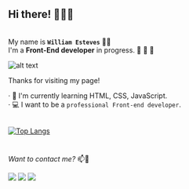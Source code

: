 ## Hi there! 👋👋👋
<br>My name is __`William Esteves`__ :man_technologist:<br>
I'm a __Front-End developer__ in progress.  :rocket: :rocket: :rocket:

![alt text](https://media1.giphy.com/media/RbDKaczqWovIugyJmW/giphy.gif?cid=ecf05e478k0v8yt4sys7xr50pvt6nhva1wvw91ufsszbss5w&rid=giphy.gif&ct=g)


Thanks for visiting my page! 


· 🌱 I'm currently learning HTML, CSS,  JavaScript.<br>
· :computer: I want to be a `professional Front-end developer`. <br><br>



[![Top Langs](https://github-readme-stats.vercel.app/api/top-langs/?username=william-esteves&layout=compact)](https://github.com/william-esteves/github-readme-stats)


# 
*Want to contact me?* 📫💬

<a href="https://twitter.com/_williamesteves">![](https://img.shields.io/badge/LinkedIn-0077B5?style=for-the-badge&logo=linkedin&logoColor=white)</a> 
<a href="https://t.me/william_estevez">![](https://img.shields.io/badge/Telegram-2CA5E0?style=for-the-badge&logo=telegram&logoColor=white)</a> 
<a href="https://www.linkedin.com/in/williamesteves/">![](https://img.shields.io/badge/Twitter-1DA1F2?style=for-the-badge&logo=twitter&logoColor=white)</a> 










